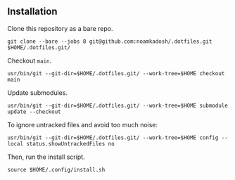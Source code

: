 ## Installation

Clone this repository as a bare repo.

```shell
git clone --bare --jobs 8 git@github.com:noamkadosh/.dotfiles.git $HOME/.dotfiles.git/
```

Checkout `main`.

```shell
usr/bin/git --git-dir=$HOME/.dotfiles.git/ --work-tree=$HOME checkout main
```

Update submodules.
```shell
usr/bin/git --git-dir=$HOME/.dotfiles.git/ --work-tree=$HOME submodule update --checkout
```

To ignore untracked files and avoid too much noise:
```shell
usr/bin/git --git-dir=$HOME/.dotfiles.git/ --work-tree=$HOME config --local status.showUntrackedFiles no
````

Then, run the install script.

```shell
source $HOME/.config/install.sh
```
